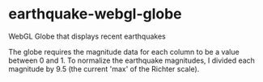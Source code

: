 # earthquake-webgl-globe
WebGL Globe that displays recent earthquakes


The globe requires the magnitude data for each column to be a value between 0 and 1. To normalize the earthquake magnitudes, I divided each magnitude by 9.5 (the current 'max' of the Richter scale).
